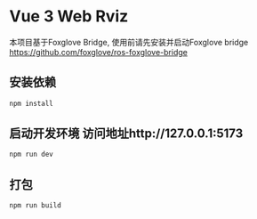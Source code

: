 # Vue 3 Web Rviz

本项目基于Foxglove Bridge, 使用前请先安装并启动Foxglove bridge
https://github.com/foxglove/ros-foxglove-bridge

## 安装依赖

```bash
npm install
```

## 启动开发环境 访问地址http://127.0.0.1:5173

```bash
npm run dev
```

## 打包

```bash
npm run build
```
